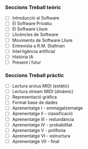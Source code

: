 ### Seccions Treball teòric
- [ ] Introducció al Software
- [ ] El Software Privatiu
- [ ] El Software Lliure
- [ ] Llicències de Software
- [ ] Moviments de Software Lliure
- [ ] Entrevista a R.M. Stallman
- [ ] Intel·ligència artificial
- [ ] Història IA
- [ ] Present i futur

### Seccions Treball pràctic
- [ ] Lectura arxius MIDI (estàtic)
- [ ] Lectura stream MIDI (dinàmic)
- [ ] Representació gràfica
- [ ] Format base de dades
- [ ] Aprenentatge I - emmagatzematge
- [ ] Aprenentatge II - classificació
- [ ] Aprenentatge III - redundància
- [ ] Aprenentatge IV - probabilitat
- [ ] Aprenentatge V - polifonia
- [ ] Aprenentatge VI - estructura
- [ ] Aprenentatge VII - final
